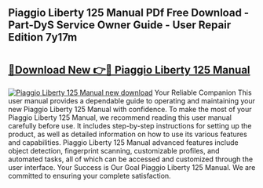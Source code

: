 ## Piaggio Liberty 125 Manual PDf Free Download - Part-DyS Service Owner Guide - User Repair Edition 7y17m

# <h2><a href="http://cf1198.oget.top/?id=Piaggio+Liberty+125+Manual">🔗Download New 👉🔴 Piaggio Liberty 125 Manual</a></h2>

[![Piaggio Liberty 125 Manual new download](https://i.imgur.com/5g1atiW.png)](http://cf1198.oget.top/?id=Piaggio+Liberty+125+Manual)
Your Reliable Companion This user manual provides a dependable guide to operating and maintaining your new Piaggio Liberty 125 Manual with confidence. To make the most of your Piaggio Liberty 125 Manual, we recommend reading this user manual carefully before use. It includes step-by-step instructions for setting up the product, as well as detailed information on how to use its various features and capabilities. Piaggio Liberty 125 Manual advanced features include object detection, fingerprint scanning, customizable profiles, and automated tasks, all of which can be accessed and customized through the user interface. Your Success is Our Goal Piaggio Liberty 125 Manual. We are committed to ensuring your complete satisfaction.
